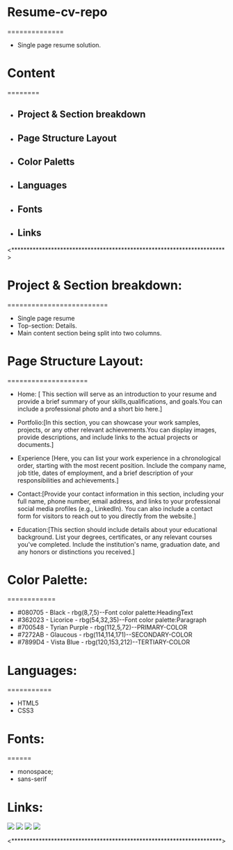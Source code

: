 # Resume-cv-repo
==============
- Single page resume solution.

# Content
========
- ## Project & Section breakdown
- ## Page Structure Layout
- ## Color Paletts
- ## Languages
- ## Fonts
- ## Links 

<**********************************************************************>

# Project & Section breakdown:
=========================
- Single page resume
- Top-section: Details. 
- Main content section being split into two columns.

# Page Structure Layout:
====================
 - Home: [ This section will serve as an introduction to your resume and provide a brief summary of your skills,qualifications, and goals.You can include a professional photo and a short bio here.]

 - Portfolio:[In this section, you can showcase your work samples, projects, or any other relevant achievements.You can display images, provide descriptions, and include links to the actual projects or documents.]

 - Experience [Here, you can list your work experience in a chronological order, starting with the most recent position. Include the company name, job title, dates of employment, and a brief description of your responsibilities and achievements.]

 - Contact:[Provide your contact information in this section, including your full name, phone number, email address, and links to your professional social media profiles (e.g., LinkedIn). You can also include a contact form for visitors to reach out to you directly from the website.]

 - Education:[This section should include details about your educational background. List your degrees, certificates, or any relevant courses you've completed. Include the institution's name, graduation date, and any honors or distinctions you received.]

# Color Palette:
============
- #080705 - Black - rbg(8,7,5)--Font color palette:HeadingText
- #362023 - Licorice - rbg(54,32,35)--Font color palette:Paragraph
- #700548 - Tyrian Purple - rbg(112,5,72)--PRIMARY-COLOR
- #7272AB - Glaucous - rbg(114,114,171)--SECONDARY-COLOR
- #7899D4 - Vista Blue - rbg(120,153,212)--TERTIARY-COLOR

# Languages:
===========
- HTML5
- CSS3

# Fonts:
======
 - monospace; 
 - sans-serif

# Links:        
 <img src="https://cdn.jsdelivr.net/gh/devicons/devicon/icons/html5/html5-original.svg" />
 <img src="https://cdn.jsdelivr.net/gh/devicons/devicon/icons/css3/css3-original.svg" />
 <img src="https://cdn.jsdelivr.net/gh/devicons/devicon/icons/mysql/mysql-original.svg" />
 <img src="https://cdn.jsdelivr.net/gh/devicons/devicon/icons/php/php-original.svg" />

 <*********************************************************************>